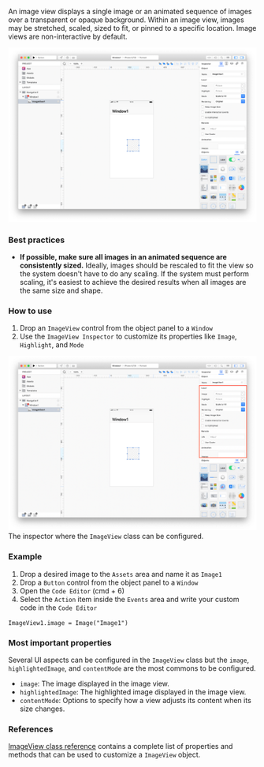 An image view displays a single image or an animated sequence of images over a transparent or opaque background. Within an image view, images may be stretched, scaled, sized to fit, or pinned to a specific location. Image views are non-interactive by default.

![ImageView](../images/creo/imageview1.png)

### Best practices
* **If possible, make sure all images in an animated sequence are consistently sized.** Ideally, images should be rescaled to fit the view so the system doesn't have to do any scaling. If the system must perform scaling, it's easiest to achieve the desired results when all images are the same size and shape.

### How to use
1. Drop an `ImageView` control from the object panel to a `Window`
2. Use the `ImageView Inspector` to customize its properties like `Image`, `Highlight`, and `Mode`

![`ImageView` inspector](../images/creo/imageview2.png)
The inspector where the `ImageView` class can be configured.

### Example
1. Drop a desired image to the `Assets` area and name it as `Image1`
2. Drop a `Button` control from the object panel to a `Window`
3. Open the `Code Editor` (cmd + 6)
4. Select the `Action` item inside the `Events` area and write your custom code in the `Code Editor`
```
ImageView1.image = Image("Image1")
```

### Most important properties
Several UI aspects can be configured in the `ImageView` class but the `image`, `highlightedImage`, and `contentMode` are the most commons to be configured.
- `image`: The image displayed in the image view.
- `highlightedImage`: The highlighted image displayed in the image view.
- `contentMode`: Options to specify how a view adjusts its content when its size changes.

### References
[ImageView class reference](../classes/ImageView.html) contains a complete list of properties and methods that can be used to customize a `ImageView` object.
